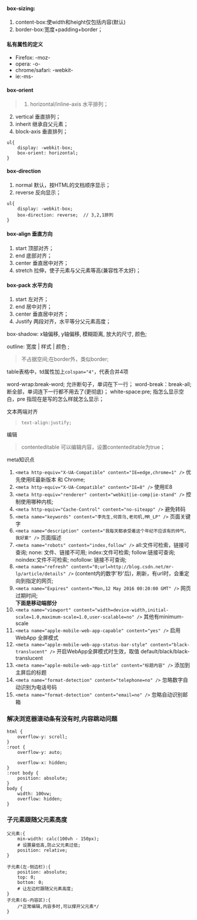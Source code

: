 #### box-sizing:
1. content-box:使width和height仅包括内容(默认)
2. border-box:宽度+padding+border；

#### 私有属性的定义
* Firefox: -moz-  
* opera: -o-     
* chrome/safari: -webkit-
* ie:-ms-


#### box-orient
> 1. horizontal/inline-axis  水平排列；
2. vertical   垂直排列；
3. inherit    继承自父元素；
4. block-axis   垂直排列；
```
ul{
    display: -webkit-box;
    box-orient: horizontal;
}
```

#### box-direction
1. normal  默认，按HTML的文档顺序显示；
2. reverse  反向显示；
```
ul{
    display: -webkit-box;
    box-direction: reverse;  // 3,2,1排列
}
```

#### box-align 垂直方向
1. start  顶部对齐；
2. end   底部对齐；
3. center  垂直居中对齐；
4. stretch  拉伸，使子元素与父元素等高(兼容性不太好)；

#### box-pack 水平方向
1. start  左对齐；
2. end  居中对齐；
3. center  垂直居中对齐；
4. Justify  两段对齐，水平等分父元素高度；



box-shadow: x轴偏移, y轴偏移, 模糊距离, 放大的尺寸, 颜色;   

outline: 宽度 | 样式 | 颜色 ;
> 不占据空间;在border外，类似border;

table表格中，td属性加上`colspan="4"`，代表合并4项

word-wrap:break-word; 允许断句子，单词在下一行；
word-break：break-all; 断全部，单词连下一行都不用去了(更彻底)；
white-space:pre;  指怎么显示空白，pre 指现在是写的怎么样就怎么显示；

文本两端对齐
> `text-align:justify;`

编辑
> contenteditable 可以编辑内容，设置contenteditable为true；

meta知识点
1. `<meta http-equiv="X-UA-Compatible" content="IE=edge,chrome=1" />` 优先使用IE最新版本 和 Chrome;
2. `<meta http-equiv="X-UA-Compatible" content="IE=8" />` 使用IE8
3. `<meta http-equiv="renderer" content="webkit|ie-comp|ie-stand" />` 控制使用哪种内核;
4. `<meta http-equiv="Cache-Control" content="no-siteapp" />` 避免转码
5. `<meta name="keywords" content="李先生,何首乌,老司机,MR_LP" />` 页面关键字
6. `<meta name="description" content="我每天都承受着这个年纪不应该有的帅气，我好累" />` 页面描述
7. `<meta name="robots" content="index,follow" />` all:文件可检索，链接可查询; none: 文件、链接不可用; index:文件可检索; follow:链接可查询; noindex:文件不可检索; nofollow: 链接不可查询;
8. `<meta name="refresh" content="0;url=http://blog.csdn.net/mr-lp/article/details" />` (content内的数字'秒'后)，刷新，有url时，会重定向到指定的网页;
9. `<meta name="Expires" content="Mon,12 May 2016 00:20:00 GMT" />` 网页过期时间;  
**下面是移动端部分**
10. `<meta name="viewport" content="width=device-width,initial-scale=1.0,maximum-scale=1.0,user-scalable=no" />` 其他有minimum-scale
11. `<meta name="apple-mobile-web-app-capable" content="yes" />` 启用WebApp 全屏模式
12. `<meta name="apple-mobile-web-app-status-bar-style" content="black-translucent" />` 开启WebApp全屏模式时生效，取值 default/black/black-translucent
13. `<meta name="apple-mobile-web-app-title" content="标题内容" />` 添加到主屏后的标题
14. `<meta name="format-detection" content="telephone=no" />` 忽略数字自动识别为电话号码
15. `<meta name="format-detection" content="email=no" />`  忽略自动识别邮箱


### 解决浏览器滚动条有没有时,内容跳动问题
```
html {
    overflow-y: scroll;
}
:root {
    overflow-y: auto;
    
    overflow-x: hidden;
}
:root body {
    position: absolute;
}
body {
    width: 100vw;
    overflow: hidden;
}
```

### 子元素跟随父元素高度 
```
父元素:{
    min-width: calc(100vh - 150px);
    # 设置最低高,防止父元素过低;
    position: relative;
}

子元素(左-侧边栏):{
    position: absolute;
    top: 0;
    bottom: 0;
    # 让左边栏跟随父元素高度;
}
子元素(右-内容区):{
    /*正常编辑,内容多时,可以撑开父元素*/
}
```

